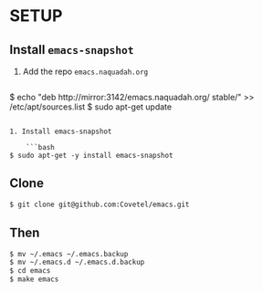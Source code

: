 # SETUP

## Install `emacs-snapshot`

1. Add the repo `emacs.naquadah.org`

	```bash
$ echo "deb http://mirror:3142/emacs.naquadah.org/ stable/" >> /etc/apt/sources.list
$ sudo apt-get update
```

1. Install emacs-snapshot

	```bash
$ sudo apt-get -y install emacs-snapshot
```

## Clone
```bash
$ git clone git@github.com:Covetel/emacs.git
```

## Then
```bash
$ mv ~/.emacs ~/.emacs.backup
$ mv ~/.emacs.d ~/.emacs.d.backup
$ cd emacs
$ make emacs
```

